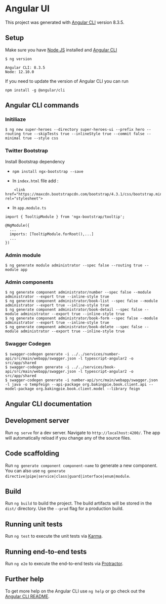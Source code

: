 # Angular UI

This project was generated with [Angular CLI](https://cli.angular.io/) version 8.3.5.

## Setup

Make sure you have [Node JS](https://nodejs.org) installed and [Angular CLI](https://github.com/angular/angular-cli)

```
$ ng version

Angular CLI: 8.3.5
Node: 12.10.0
```

If you need to update the version of Angular CLI you can run

``` 
npm install -g @angular/cli
```

## Angular CLI commands

### Initiliaze

```
$ ng new super-heroes --directory super-heroes-ui --prefix hero --routing true --skipTests true --inlineStyle true --commit false --minimal true --style css
```

### Twitter Bootstrap

Install Bootstrap dependency 

* `npm install ngx-bootstrap --save`

* In `index.html` file add :
```
    <link href="https://maxcdn.bootstrapcdn.com/bootstrap/4.3.1/css/bootstrap.min.css" rel="stylesheet">
```

* In `app.module.ts`
```
import { TooltipModule } from 'ngx-bootstrap/tooltip';

@NgModule({
  ...
  imports: [TooltipModule.forRoot(),...]
  ...
})
```

### Admin module

```
$ ng generate module administrator --spec false --routing true --module app

```

### Admin components

```
$ ng generate component administrator/number --spec false --module administrator --export true --inline-style true
$ ng generate component administrator/book-list --spec false --module administrator --export true --inline-style true
$ ng generate component administrator/book-detail --spec false --module administrator --export true --inline-style true
$ ng generate component administrator/book-form --spec false --module administrator --export true --inline-style true
$ ng generate component administrator/book-delete --spec false --module administrator --export true --inline-style true
```

### Swagger Codegen

```
$ swagger-codegen generate -i ../../services/number-api/src/main/webapp/swagger.json -l typescript-angular2 -o src/app/shared
$ swagger-codegen generate -i ../../services/book-api/src/main/webapp/swagger.json -l typescript-angular2 -o src/app/shared
$ swagger-codegen generate -i number-api/src/main/webapp/swagger.json -l java -o tempfeign --api-package org.bakingpie.book.client.api --model-package org.bakingpie.book.client.model --library feign
```

## Angular CLI documentation

## Development server

Run `ng serve` for a dev server. Navigate to `http://localhost:4200/`. The app will automatically reload if you change any of the source files.

## Code scaffolding

Run `ng generate component component-name` to generate a new component. You can also use `ng generate directive|pipe|service|class|guard|interface|enum|module`.

## Build

Run `ng build` to build the project. The build artifacts will be stored in the `dist/` directory. Use the `--prod` flag for a production build.

## Running unit tests

Run `ng test` to execute the unit tests via [Karma](https://karma-runner.github.io).

## Running end-to-end tests

Run `ng e2e` to execute the end-to-end tests via [Protractor](http://www.protractortest.org/).

## Further help

To get more help on the Angular CLI use `ng help` or go check out the [Angular CLI README](https://github.com/angular/angular-cli/blob/master/README.md).
